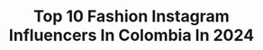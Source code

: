 ---
title: Top 10 Fashion Instagram Influencers In Colombia In 2024
description: >-
  Find top fashion Instagram influencers in Colombia in 2024. Most popular hashtags: #fashion #reels #publicidad.
platform: Instagram
hits: 313
text_top: Identify the top-rated Instagram profiles on inBeat.
text_bottom: Our platform has 313 Instagram influencers like this in Colombia for you to contact.
profiles:
  - username: "_omnia.x"
    fullname: >-
      O M N I A
    bio: >-
      Sesiones y contacto DM📩 ✖ Portraits, Lifestyle, Fashion ✖ 📍 Bogotá 🇨🇴 By: @itsmelbournee @losspotsdemartin
    location: "Colombia"
    followers: 88892
    engagement: 450
    commentsToLikes: 0.204840
    id: ck55kllvdzlpk0i1159j074ii
    verified: false
    hashtags: "#thefilmmagazine, #sonyalpha, #realismag, #editorials"
  - username: "paulakarpf"
    fullname: >-
      Paula Karpf
    bio: >-
      Ambassador @FashionNova paula.karpfk@gmail.com Publicidad: +573118736290
    location: "Colombia"
    followers: 349071
    engagement: 515
    commentsToLikes: 0.021234
    id: ck5pw3p2jkxy80i11gvtnp7de
    verified: false
    hashtags: "#energydrink, #bangenergy, #publicidad, #pioneroamarillo"
  - username: "folliedollie"
    fullname: >-
      ☆ Follie Dollie ☆
    bio: >-
      Maritime & Corporate Lawyer / Founder @legalmarinetek 👩🏽‍⚖️ Sharing my passion for beauty and Fashion at @folliedolliebeaute⭐️
    location: "Colombia"
    followers: 38505
    engagement: 437
    commentsToLikes: 0.004416
    id: ck15qy9dh58ls0i19bipvw1u2
    verified: false
    hashtags: "#nofilter, #bidenharris2020"
  - username: "evanamariaa"
    fullname: >-
      evana maria
    bio: >-
      24 | Colombian @fashionnova 📍 los angeles, ca
    location: "Colombia"
    followers: 1126014
    engagement: 397
    commentsToLikes: 0.012705
    id: clexf01zpkub60j08gpsrjvbk
    verified: false
    hashtags: "#reels, #explorepage, #femalebarber, #explore"
  - username: "luisaeloisa_"
    fullname: >-
      Luisa Castellanos Ramírez
    bio: >-
      Creative director @eloisastudio 🏹💘 Fashion and textile illustrator 🔭 amateur photographer and comedian 📷🤹‍♀️
    location: "Colombia"
    followers: 30134
    engagement: 391
    commentsToLikes: 0.020521
    id: ck5q43j9anlkq0i11ewe45obm
    verified: false
    hashtags: "#fashionillustration, #illustrateddoris, #fashion, #fashiondrawing"
  - username: "manuelagiraldod"
    fullname: >-
      Manuela Giraldo
    bio: >-
      fashion enthusiast co-founder @tersapparel
    location: "Colombia"
    followers: 219527
    engagement: 344
    commentsToLikes: 0.028523
    id: ck5c0ps96tlzk0i11e4vwqmd7
    verified: false
    hashtags: "#newyearseve, #xmasmakeup, #glittermakeuplook, #modowingo"
  - username: "mickeholguinbello"
    fullname: >-
      Micke Holguin Bello 💖
    bio: >-
      🛸 Digital Influencer 💿 Fashion | Beauty | Lifestyle 💸 Collab Info Dm 💖 @mickeholguinbelloof
    location: "Colombia"
    followers: 111872
    engagement: 315
    commentsToLikes: 0.012701
    id: ck14je05vjulu0i19shce8qwn
    verified: false
    hashtags: "#sunsetlamp, #aesthetic, #grwm, #outfitinspo"
  - username: "mercycollazos"
    fullname: >-
      𝐌𝐄𝐑𝐂𝐘 𝐂𝐎𝐋𝐋𝐀𝐙𝐎𝐒
    bio: >-
      • | sin DIOS, nada soy ♡ • | Fashion | Beauty | Travel Founder @bubblesky_glamping 🏹@mercycollazos.beauty 🖇 Belleza sin corazón, es simple decoración
    location: "Colombia"
    followers: 591892
    engagement: 274
    commentsToLikes: 0.008412
    id: ck5zwywji70s00i145ywx3tbh
    verified: false
    hashtags: "#colombia, #outfit, #ootd, #style"
  - username: "lachelleofficial"
    fullname: >-
      LaChelle 🇳🇬
    bio: >-
      Los Angeles 📍 Fitness|Fashion Certified Fitness Trainer Mtsu Alumna👩🏾‍🎓 Commercial/ Film Rep : @sovereigntalentgroupinc
    location: "Colombia"
    followers: 18023
    engagement: 250
    commentsToLikes: 0.029616
    id: ckz1z8go73ly10j23nbp8j05y
    verified: false
    hashtags: "#fitnessmodels, #workoutsforwomen, #lamodels, #posemannequin"
  - username: "claudialozanooficial"
    fullname: >-
      Claudia Lozano
    bio: >-
      TV Hostess #ShowCaracol Journalist @noticiascaracol Beauty and Fashion lover
    location: "Colombia"
    followers: 192621
    engagement: 224
    commentsToLikes: 0.032309
    id: ck5bz7311qkii0i11id5fjkyc
    verified: false
    hashtags: "#claustyle, #dgcolombia, #tbt, #goodgirlcarolinaherrera"
---